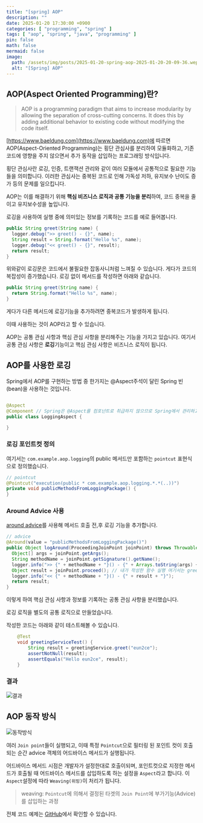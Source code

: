 ```yaml
---
title: "[spring] AOP"
description: ""
date: 2025-01-20 17:30:00 +0900
categories: [ "programming", "spring" ]
tags: [ "aop", "spring", "java", "programming" ]
pin: false
math: false
mermaid: false
image:
  path: /assets/img/posts/2025-01-20-spring-aop-2025-01-20-20-09-36.wepb
  alt: "[Spring] AOP"
---
```


## AOP(Aspect Oriented Programming)란?

> AOP is a programming paradigm that aims to increase modularity by allowing the separation of
> cross-cutting concerns. It does this by adding additional behavior to existing code without
> modifying the code itself.

[https://www.baeldung.com](https://www.baeldung.com)에 따르면 AOP(Aspect-Oriented Programming)는 횡단 관심사를
분리하여 모듈화하고, 기존 코드에 영향을 주지 않으면서 추가 동작을 삽입하는 프로그래밍 방식입니다.

횡단 관심사란 로깅, 인증, 트랜잭션 관리와 같이 여러 모듈에서 공통적으로 필요한 기능들을 의미합니다.
이러한 관심사는 중복된 코드로 인해 가독성 저하, 유지보수 난이도 증가 등의 문제를 일으킵니다.

AOP는 이를 해결하기 위해 **핵심 비즈니스 로직과 공통 기능을 분리**하여, 코드 중복을 줄이고 유지보수성을 높입니다.

로깅을 사용하여 실행 중에 의미있는 정보를 기록하는 코드를 예로 들어봅니다.

```java
public String greet(String name) {
  logger.debug(">> greet() - {}", name);
  String result = String.format("Hello %s", name);
  logger.debug("<< greet() - {}", result);
  return result;
}
```

위와같이 로깅문은 코드에서 불필요한 잡동사니처럼 느껴질 수 있습니다.
게다가 코드의 복잡성이 증가했습니다. 로깅 없이 메서드를 작성하면 아래와 같습니다.

```java
public String greet(String name) {
  return String.format("Hello %s", name);
}
```

게다가 다른 메서드에 로깅기능을 추가하려면 중복코드가 발생하게 됩니다.

이때 사용하는 것이 AOP라고 할 수 있습니다.

AOP는 공통 관심 사항과 핵심 관심 사항을 분리해주는 기능을 가지고 있습니다.
여기서 공통 관심 사항은 **로깅**기능이고 핵심 관심 사항은 비즈니스 로직이 됩니다.

## AOP를 사용한 로깅

Spring에서 AOP를 구현하는 방법 중 한가지는 @Aspect주석이 달린 Spring 빈(bean)을 사용하는 것입니다.

```java

@Aspect
@Component // Spring은 @Aspect를 컴포넌트로 취급하지 않으므로 Spring에서 관리하고 컴포넌트 스캐닝을 통해 감지해야 하는 빈임을 나타내기 위해 추가
public class LoggingAspect {

}
```

### 로깅 포인트컷 정의

여기서는 `com.example.aop.logging`의 public 메서드만 포함하는 `pointcut` 표현식으로 정의했습니다.

```java
// pointcut
@Pointcut("execution(public * com.example.aop.logging.*.*(..))")
private void publicMethodsFromLoggingPackage() {
}
```

### Around Advice 사용

[around advice](https://www.baeldung.com/spring-aop-advice-tutorial#around)를 사용해 메서드 호출 전,후 로깅 기능을
추가합니다.

```java
// advice
@Around(value = "publicMethodsFromLoggingPackage()")
public Object logAround(ProceedingJoinPoint joinPoint) throws Throwable {
  Object[] args = joinPoint.getArgs();
  String methodName = joinPoint.getSignature().getName();
  logger.info(">> {" + methodName + "}() - {" + Arrays.toString(args) + "}");
  Object result = joinPoint.proceed(); // 내가 작성한 함수 실행 여기서는 greetingService가 된다.
  logger.info("<< {" + methodName + "}() - {" + result + "}");
  return result;
}
```

이렇게 하여 핵심 관심 사항과 정보를 기록하는 공통 관심 사항을 분리했습니다.

로깅 로직을 별도의 공통 로직으로 만들었습니다.

작성한 코드는 아래와 같이 테스트해볼 수 있습니다.

```java
	@Test
	void greetingServiceTest() {
		String result = greetingService.greet("eun2ce");
		assertNotNull(result);
		assertEquals("Hello eun2ce", result);
	}
```

### 결과

![결과](/assets/img/posts/2025-01-20-spring-aop-2025-01-20-19-54-56.wepb)

## AOP 동작 방식

![동작방식](/assets/img/posts/2025-01-20-spring-aop-2025-01-20-20-09-36.wepb "출처: baeldung")

여러 `Join point`들이 실행되고, 이때 특정 `Pointcut`으로 필터링 된 포인트 컷이 호출되는 순간 advice 객체의 어드바이스 메서드가 실행됩니다.

어드바이스 메서드 시점은 개발자가 설정한대로 호출이되며, 포인트컷으로 지정한 메서드가 호출될 때 어드바이스 메서드를 삽입하도록 하는 설정을 `Aspect`라고 합니다.
이 `Aspect`설정에 따라 `Weaving(위빙)`이 처리가 됩니다.

> weaving: `Pointcut`에 의해서 결정된 타겟의 `Join Point`에 부가기능(Advice)를 삽입하는 과정

전체 코드 예제는 [GitHub](https://github.com/eun2ce/likelion/tree/main/aop)에서 확인할 수 있습니다.

